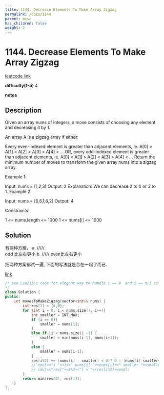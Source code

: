 ```yaml
---
title: 1144. Decrease Elements To Make Array Zigzag
permalink: /docs/1144
parent: misc
has_children: false
weight: 2
---
```

# 1144. Decrease Elements To Make Array Zigzag
[leetcode link](https://leetcode.com/problems/decrease-elements-to-make-array-zigzag/)

**difficulty(1-5)** 
4

**notes** 


## Description
Given an array nums of integers, a move consists of choosing any element and decreasing it by 1.

An array A is a zigzag array if either:

Every even-indexed element is greater than adjacent elements, ie. A[0] > A[1] < A[2] > A[3] < A[4] > ...
OR, every odd-indexed element is greater than adjacent elements, ie. A[0] < A[1] > A[2] < A[3] > A[4] < ...
Return the minimum number of moves to transform the given array nums into a zigzag array.

 

Example 1:

Input: nums = [1,2,3]
Output: 2
Explanation: We can decrease 2 to 0 or 3 to 1.
Example 2:

Input: nums = [9,6,1,6,2]
Output: 4
 

Constraints:

1 <= nums.length <= 1000
1 <= nums[i] <= 1000

## Solution
有两种方案， 
a. /\/\/\/\/\
  odd 比左右更小
b. \/\/\/\/\/
  even比左右更小

把两种方案都试一遍, 下面的写法就是合在一起了而已.


[link](https://leetcode.com/problems/decrease-elements-to-make-array-zigzag/discuss/350576/JavaC%2B%2BPython-Easy-and-concise)
```c++
/* see Lee215's code for elegant way to handle i == 0  and i == n-1 situation
*/
class Solution {
public:
    int movesToMakeZigzag(vector<int>& nums) {
        int res[2] = {0,0};
        for (int i = 0; i < nums.size(); i++){
            int smaller = INT_MAX;
            if (i == 0){
                smaller = nums[1];
            }
            else if (i < nums.size() -1) {
                smaller = min(nums[i-1], nums[i+1]);
            }
            else {
                smaller = nums[i-1];
            }
            res[i%2] += (nums[i] - smaller) < 0 ? 0 : (nums[i]-smaller+1);
            // cout<<"i "<<i<<" nums[i] "<<nums[i]<<" smaller "<<smaller<<endl;
            // cout<<"res["<<i%2<<"] = "<<res[i%2]<<endl;
        }
        return min(res[0], res[1]);
    }
};
``` 

<!-- 
Default label
{: .label }

Blue label
{: .label .label-blue }

Stable
{: .label .label-green }

New release
{: .label .label-purple }

Coming soon
{: .label .label-yellow }

Deprecated
{: .label .label-red } -->
